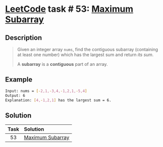 # [LeetCode][leetcode] task # 53: [Maximum Subarray][task]

Description
-----------

> Given an integer array `nums`, find the contiguous subarray
> (containing at least one number) which has the largest sum
> and return _its sum_.
>
> A **subarray** is a **contiguous** part of an array.

Example
-------

```sh
Input: nums = [-2,1,-3,4,-1,2,1,-5,4]
Output: 6
Explanation: [4,-1,2,1] has the largest sum = 6.
```

Solution
--------

| Task | Solution                     |
|:----:|:-----------------------------|
|  53  | [Maximum Subarray][solution] |


[leetcode]: <http://leetcode.com/>
[task]: <https://leetcode.com/problems/maximum-subarray/>
[solution]: <https://github.com/wellaxis/praxis-leetcode/blob/main/src/main/java/com/witalis/praxis/leetcode/task/h1/p53/option/Practice.java>
